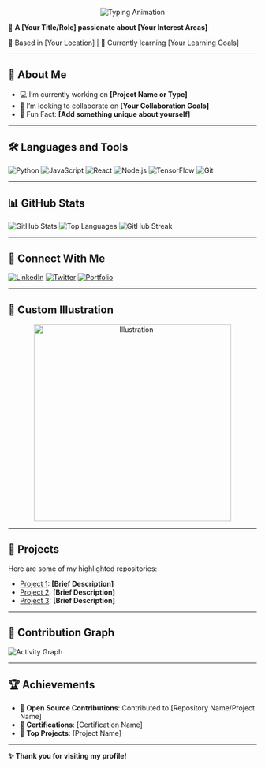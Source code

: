<p align="center">
  <img src="https://readme-typing-svg.herokuapp.com?font=Fira+Code&size=25&duration=4000&pause=500&color=2190e4&center=true&vCenter=true&width=435&lines=%F0%9F%91%8B+Hi,+I'm+Sahan+Udayanga!;Welcome+to+my+GitHub+Profile!" alt="Typing Animation" />  
</p>

🌟 **A [Your Title/Role] passionate about [Your Interest Areas]**

📍 Based in [Your Location] | 🌱 Currently learning [Your Learning Goals]

---

## 📌 About Me

- 💻 I’m currently working on **[Project Name or Type]**
- 🚀 I’m looking to collaborate on **[Your Collaboration Goals]**
- 🎯 Fun Fact: **[Add something unique about yourself]**

---

## 🛠️ Languages and Tools

![Python](https://img.shields.io/badge/Python-3776AB?style=for-the-badge&logo=python&logoColor=white)
![JavaScript](https://img.shields.io/badge/JavaScript-F7DF1E?style=for-the-badge&logo=javascript&logoColor=black)
![React](https://img.shields.io/badge/React-61DAFB?style=for-the-badge&logo=react&logoColor=black)
![Node.js](https://img.shields.io/badge/Node.js-339933?style=for-the-badge&logo=node.js&logoColor=white)
![TensorFlow](https://img.shields.io/badge/TensorFlow-FF6F00?style=for-the-badge&logo=tensorflow&logoColor=white)
![Git](https://img.shields.io/badge/Git-F05032?style=for-the-badge&logo=git&logoColor=white)

---

## 📊 GitHub Stats

![GitHub Stats](https://github-readme-stats.vercel.app/api?username=YourUsername&show_icons=true&theme=radical)
![Top Languages](https://github-readme-stats.vercel.app/api/top-langs/?username=YourUsername&layout=compact&theme=radical)
![GitHub Streak](https://github-readme-streak-stats.herokuapp.com?user=YourUsername&theme=radical)

---

## 🔗 Connect With Me

[![LinkedIn](https://img.shields.io/badge/LinkedIn-0077B5?style=for-the-badge&logo=linkedin&logoColor=white)](https://linkedin.com/in/yourusername)
[![Twitter](https://img.shields.io/badge/Twitter-1DA1F2?style=for-the-badge&logo=twitter&logoColor=white)](https://twitter.com/yourusername)
[![Portfolio](https://img.shields.io/badge/Portfolio-FF5722?style=for-the-badge&logo=google-chrome&logoColor=white)](https://yourportfolio.com)

---

## 🎨 Custom Illustration
<p align="center">
  <img src="https://undraw.co/api/illustrations/random-id" alt="Illustration" width="400"/>
</p>

---

## 🚀 Projects

Here are some of my highlighted repositories:
- [Project 1](https://github.com/YourUsername/Project1): **[Brief Description]**
- [Project 2](https://github.com/YourUsername/Project2): **[Brief Description]**
- [Project 3](https://github.com/YourUsername/Project3): **[Brief Description]**

---

## 🌱 Contribution Graph
![Activity Graph](https://github-readme-activity-graph.cyclic.app/graph?username=YourUsername&theme=react-dark)

---

## 🏆 Achievements

- 🌟 **Open Source Contributions**: Contributed to [Repository Name/Project Name]
- 🏅 **Certifications**: [Certification Name]
- 🥇 **Top Projects**: [Project Name]

---

**✨ Thank you for visiting my profile!**
